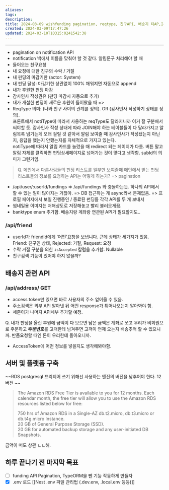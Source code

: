 ```yaml
---
aliases: 
tags: 
description:
title: 2024-03-09 wishfunding pagination, reqtype, 친구API, 배송지 티AP,I서버 플랫폼 구축끌모아펀딩 회의록
created: 2024-03-09T17:47:26
updated: 2024-03-10T10315:0241542:38
---
```

---
- pagination on notification API  
- notification 백에서 이름을 맞춰야 할 것 같다. 알림문구 처리해야 할 때  
- 들어오는 친구요청  
- 내 요청에 대한 친구의 수락 / 거절  
- 내 펀딩의 마감기한 (actor: System)  
- 내 펀딩 달성: 마감기한 상관없이 100% 채워지면 자동으로 append  
- 내가 후원한 펀딩 마감  
- 감사인사 작성권유 (펀딩 마감시 자동으로 추가)  
- 내가 개설한 펀딩이 새로운 후원이 들어왔을 때 =>  
- ReqType 의미: (나와 친구 사이의 관계를 정의). OR (감사인사 작성하기 상태를 정의).  
프론트에서 notiType에 따라서 사용하는 reqType도 달라지니까 이거 잘 구분해서 써야할 듯. 감사인사 작성 상태에 따라 JOIN해야 하는 테이블들이 다 달라가지고 알림목록 넘기는게 오래 걸릴 것 같아서 알림 보여줄 때 감사인사가 작성됐는지 아닌지, 응답을 했는지 안했는지를 자체적으로 가지고 있는다.  
notiType에 따라서 알림 카드를 눌렀을 때 redirect 되는 페이지가 다름. 버튼 말고 알림 자체를 클릭하면 펀딩상세페이지로 넘어가는 것이 맞다고 생각함. subId의 의미가 그런거임.  

> Q. 메인에서 다른사람들의 펀딩 리스트를 일부만 보여줄때 메인에서 받는 펀딩 리스트들의 정보를 요청하는 API는 어떻게 하는가? => pagination  

- /api/user/:userId/fundings => /api/fundings 와 충돌하는듯. 하나의 API에서 할 수 있는 일이 많아지는 거잖아. => DB 접근하는 게 async라서 문제없음. => 프로필 페이지에서 보일 진행중인 / 종료된 펀딩들 각각 API를 두 개 보내서  
- 썸네일용 이미지는 저해상도로 저장해놓고 빨리 불러오게끔.  
- banktype enum 추가함. 배송지랑 계좌랑 연관된 API가 필요할지도..  

### /api/friend  

- userId가 friendId에게 '어떤'요청을 보냅니다. 근데 상태가 세가지가 있음. Friend: 친구인 상태, Rejected: 거절, Request: 요청  
- 수락 거절 구분을 의한 `isAccepted` 칼럼을 추가함. Nullable  
- 친구검색 기능이 있어야 하지 않을까?  

## 배송지 관련 API  

### /api/address/ GET  

- access token만 있으면 바로 사용자의 주소 얻어올 수 있음.  
- 주소검색은 외부 API 알아낸 뒤 어떤 response가 튀어나오는지 알아봐야 함.  
- 세준이가 나머지 API세부 추가할 예정.  
  
Q. 내가 펀딩을 올린 후원에 금액이 다 모으면 남은 금액은 계좌로 쏘고 우리가 비회원으로 주문하고 **주문번호**를 고객한테 넘겨주면 고객이 언제 오는지 배송추적 할 수 있으니까. 반품요청할 때엔 돈이 우리한테 돌아오니까.  
  
- AccessToken에 어떤 정보를 넣을지도 생각해봐야함.

## 서버 및 플랫폼 구축  

~~RDS postgresql 프리티어 쓰기 위해선 사용하는 엔진의 버전을 낮추어야 한다. 12버전  ~~

> The Amazon RDS Free Tier is available to you for 12 months. Each calendar month, the free tier will allow you to use the Amazon RDS resources listed below for free:  
>   
> 750 hrs of Amazon RDS in a Single-AZ db.t2.micro, db.t3.micro or db.t4g.micro Instance.  
> 20 GB of General Purpose Storage (SSD).  
> 20 GB for automated backup storage and any user-initiated DB Snapshots.  

금액이 떠도 상관 ㄴㄴ해.

## 하루 끝나기 전 마지막 목표

- [ ] funding API Pagination, TypeORM을 뺀 기능 작동하게 만들자
- [x] .env 로드 [[Nest .env 파일 관리법 (.dev.env, .local.env 등등)]]
